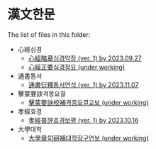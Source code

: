 # 漢文한문

The list of files in this folder:

* 心經심경
  * [心經略章심경약장 (ver. 1) by 2023.09.27](simgyoung_v1.md)
  * [心經正要심경정요 (under working)](simgyoung.md)
* 通書통서
  * [通書衍釋통서연석 (ver. 1) by 2023.11.07](tongseo_v1.md)
* 擊蒙要訣격몽요결
  * [擊蒙要訣校補격몽요결교보 (under working)](gyukmong.md)
* 孝經효경
  * [孝經普評효경보평 (ver. 1) by 2023.10.16](hyogyoung_v1.md)
* 大學대학
  * [大學章句硏補대학장구연보 (under working)](daehak.md)

